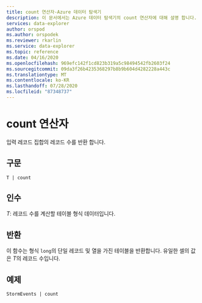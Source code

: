 ```yaml
---
title: count 연산자-Azure 데이터 탐색기
description: 이 문서에서는 Azure 데이터 탐색기의 count 연산자에 대해 설명 합니다.
services: data-explorer
author: orspod
ms.author: orspodek
ms.reviewer: rkarlin
ms.service: data-explorer
ms.topic: reference
ms.date: 04/16/2020
ms.openlocfilehash: 969efc142f1cd823b319a5c98494542fb2603f24
ms.sourcegitcommit: 09da3f26b4235368297b8b9b604d4282228a443c
ms.translationtype: MT
ms.contentlocale: ko-KR
ms.lasthandoff: 07/28/2020
ms.locfileid: "87348737"
---
```

# <a name="count-operator"></a>count 연산자

입력 레코드 집합의 레코드 수를 반환 합니다.

## <a name="syntax"></a>구문

`T | count`

## <a name="arguments"></a>인수

*T*: 레코드 수를 계산할 테이블 형식 데이터입니다.

## <a name="returns"></a>반환

이 함수는 형식 `long`의 단일 레코드 및 열을 가진 테이블을 반환합니다. 유일한 셀의 값은 *T*의 레코드 수입니다. 

## <a name="example"></a>예제

<!-- csl: https://help.kusto.windows.net/Samples -->
```kusto
StormEvents | count
```
